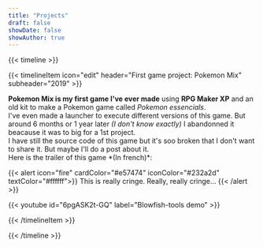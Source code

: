 ```yaml
---
title: "Projects"
draft: false
showDate: false
showAuthor: true
---
```


{{< timeline >}}

{{< timelineItem icon="edit" header="First game project: Pokemon Mix" subheader="2019" >}}
<p><b>Pokemon Mix is my first game I've ever made</b> using <b>RPG Maker XP</b> and an old kit to make a Pokemon game called <i>Pokemon essencials</i>.</br>
I've even made a launcher to execute different versions of this game. But around 6 months or 1 year later <i>(I don't know exactly)</i> I abandonned it beacause it was to big for a 1st project.</br>
I have still the source code of this game but it's soo broken that I don't want to share it. But maybe I'll do a post about it.</br>
Here is the trailer of this game *(In french)*:
</p>
{{< alert icon="fire" cardColor="#e57474" iconColor="#232a2d" textColor="#ffffff">}}
This is really cringe. Really, really cringe...
{{< /alert >}}

{{< youtube id="6pgASK2t-GQ" label="Blowfish-tools demo" >}}

{{< /timelineItem >}}

{{< /timeline >}}
